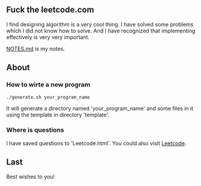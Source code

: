 ## Fuck the leetcode.com

I find designing algorithm is a very cool thing. I have solved some problems which I did not know how to solve. And I have recognized that implementing effectively is very very important.

[NOTES.md](https://github.com/hex108/leetcode/blob/master/NOTES.md) is my notes.

## About
### How to wirte a new program
`./generate.sh your_program_name`

It will generate a directory named 'your\_program\_name' and some files in it using the template in directory 'template'.

### Where is questions
I have saved questions to 'Leetcode.html'. You could also visit [Leetcode](http://www.leetcode.com).

## Last
Best wishes to you!
